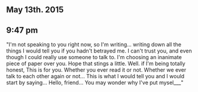 ## May 13th. 2015
## 9:47 pm

"I'm not speaking to you right now, so I'm writing...
writing down all the things I would tell you if you
hadn't betrayed me. I can't trust you, and even though
I could really use someone to talk to. I'm choosing
an inanimate piece of paper over you. Hope that
stings a little. 
Well. if I'm being totally honest, This is for you. 
Whether you ever read it or not. Whether we ever
talk to each other again or not... This is what
I would tell you and I would start by saying...
Hello, friend...
You may wonder why I've put mysel___"